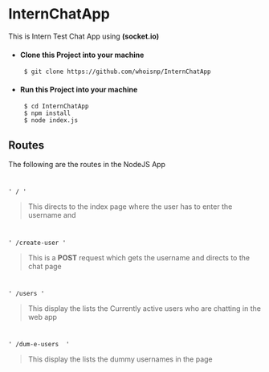 

# InternChatApp

This is Intern Test Chat App using **(socket.io)**

- #### Clone this Project into your machine

       $ git clone https://github.com/whoisnp/InternChatApp
       
- #### Run this Project into your machine

       $ cd InternChatApp
       $ npm install
       $ node index.js
       

## Routes

The following are the routes in the NodeJS App
#
 `' / '` 
>This directs to the index page where the user has to enter the username and 
#
 `' /create-user '`
>This is a **POST** request which gets the username and directs to the chat page  
#
 `' /users '`
>This display the lists the Currently active users who are chatting in the web app
#
 `' /dum-e-users  '`
>This display the lists the dummy usernames in the page
